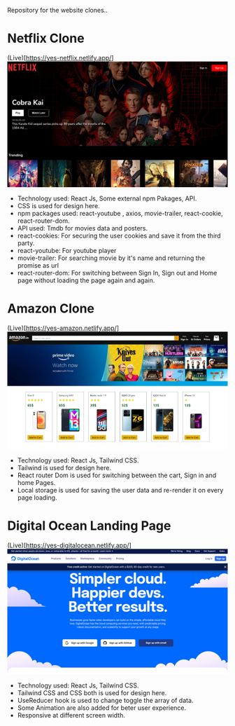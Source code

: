 Repository for the website clones..

# Netflix Clone
(Live)[https://yes-netflix.netlify.app/]
![netflix](./web-screenshot/netflix.jpg)
* Technology used: React Js, Some external npm Pakages, API.
* CSS is used for design here.
* npm packages used: react-youtube , axios, movie-trailer, react-cookie, react-router-dom.
* API used: Tmdb for movies data and posters.
* react-cookies: For securing the user cookies and save it from the third party.
* react-youtube: For youtube player
* movie-trailer: For searching movie by it's name and returning the promise as url
* react-router-dom: For switching between Sign In, Sign out and Home page without loading the page again and again.

# Amazon Clone
(Live)[https://yes-amazon.netlify.app/]
![amazon](./web-screenshot/amazon.jpg)
* Technology used: React Js, Tailwind CSS.
* Tailwind is used for design here.
* React router Dom is used for switching between the cart, Sign in and home Pages.
* Local storage is used for saving the user data and re-render it on every page loading.

# Digital Ocean Landing Page
(Live)[https://yes-digitalocean.netlify.app/]
![amazon](./web-screenshot/digitalocean.jpg)
* Technology used: React Js, Tailwind CSS.
* Tailwind CSS and CSS both is used for design here.
* UseReducer hook is used to change toggle the array of data.
* Some Animation are also added for beter user experience.
* Responsive at different screen width.


